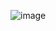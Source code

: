 ![image](https://github.com/DOMBUSTERS/webshells/assets/159576755/5bf75f68-cc0a-40a4-b896-234e9bfce41b)
